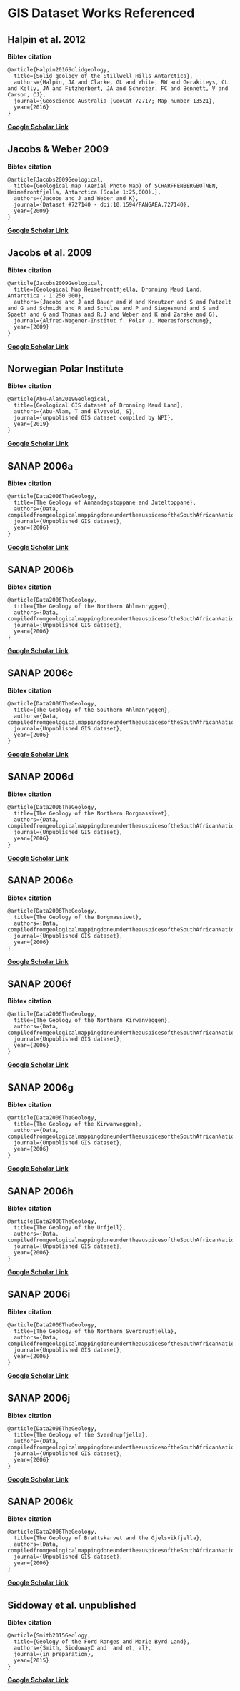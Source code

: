 



# GIS Dataset Works Referenced

## Halpin et al. 2012
  
**Bibtex citation**

```
@article{Halpin2016Solidgeology,
  title={Solid geology of the Stillwell Hills Antarctica},
  authors={Halpin, JA and Clarke, GL and White, RW and Gerakiteys, CL and Kelly, JA and Fitzherbert, JA and Schroter, FC and Bennett, V and Carson, CJ},
  journal={Geoscience Australia (GeoCat 72717; Map number 13521},
  year={2016}
}
```  
**[Google Scholar Link](https://scholar.google.com/scholar?q=Solid%20geology%20of%20the%20Stillwell%20Hills%20Antarctica%20Halpin%20J.A.,%20Clarke%20G.L.,%20White%20R.W.,%20Gerakiteys%20C.L.,%20Kelly%20J.A.,%20Fitzherbert%20J.A.,%20Schroter%20F.C.,%20Bennett%20V.,%20Carson%20C.J.%202016)**
## Jacobs & Weber 2009
  
**Bibtex citation**

```
@article{Jacobs2009Geological,
  title={Geological map (Aerial Photo Map) of SCHARFFENBERGBOTNEN, Heimefrontfjella, Antarctica (Scale 1:25,000).},
  authors={Jacobs and J and Weber and K},
  journal={Dataset #727140 - doi:10.1594/PANGAEA.727140},
  year={2009}
}
```  
**[Google Scholar Link](https://scholar.google.com/scholar?q=Geological%20map%20(Aerial%20Photo%20Map)%20of%20SCHARFFENBERGBOTNEN,%20Heimefrontfjella,%20Antarctica%20(Scale%201:25,000).%20Jacobs,%20J.,%20Weber,%20K.%202009)**
## Jacobs et al. 2009
  
**Bibtex citation**

```
@article{Jacobs2009Geological,
  title={Geological Map Heimefrontfjella, Dronning Maud Land, Antarctica - 1:250 000},
  authors={Jacobs and J and Bauer and W and Kreutzer and S and Patzelt and G and Schmidt and R and Schulze and P and Siegesmund and S and Spaeth and G and Thomas and R.J and Weber and K and Zarske and G},
  journal={Alfred-Wegener-Institut f. Polar u. Meeresforschung},
  year={2009}
}
```  
**[Google Scholar Link](https://scholar.google.com/scholar?q=Geological%20Map%20Heimefrontfjella,%20Dronning%20Maud%20Land,%20Antarctica%20-%201:250%20000%20Jacobs,%20J.,%20Bauer,%20W.,%20Kreutzer,%20S.,%20Patzelt,%20G.,%20Schmidt,%20R.,%20Schulze,%20P.,%20Siegesmund,%20S.,%20Spaeth,%20G.,Thomas,%20R.J.,%20Weber,%20K.,%20Zarske,%20G.%202009)**
## Norwegian Polar Institute
  
**Bibtex citation**

```
@article{Abu-Alam2019Geological,
  title={Geological GIS dataset of Dronning Maud Land},
  authors={Abu-Alam, T and Elvevold, S},
  journal={unpublished GIS dataset compiled by NPI},
  year={2019}
}
```  
**[Google Scholar Link](https://scholar.google.com/scholar?q=Geological%20GIS%20dataset%20of%20Dronning%20Maud%20Land%20Abu-Alam,%20T;%20Elvevold,%20S.%202019)**
## SANAP 2006a
  
**Bibtex citation**

```
@article{Data2006TheGeology,
  title={The Geology of Annandagstoppane and Juteltoppane},
  authors={Data, compiledfromgeologicalmappingdoneundertheauspicesoftheSouthAfricanNationalAntarcticProgram},
  journal={Unpublished GIS dataset},
  year={2006}
}
```  
**[Google Scholar Link](https://scholar.google.com/scholar?q=The%20Geology%20of%20Annandagstoppane%20and%20Juteltoppane%20Data%20compiled%20from%20geological%20mapping%20done%20under%20the%20auspices%20of%20the%20South%20African%20National%20Antarctic%20Program%202006)**
## SANAP 2006b
  
**Bibtex citation**

```
@article{Data2006TheGeology,
  title={The Geology of the Northern Ahlmanryggen},
  authors={Data, compiledfromgeologicalmappingdoneundertheauspicesoftheSouthAfricanNationalAntarcticProgram},
  journal={Unpublished GIS dataset},
  year={2006}
}
```  
**[Google Scholar Link](https://scholar.google.com/scholar?q=The%20Geology%20of%20the%20Northern%20Ahlmanryggen%20Data%20compiled%20from%20geological%20mapping%20done%20under%20the%20auspices%20of%20the%20South%20African%20National%20Antarctic%20Program%202006)**
## SANAP 2006c
  
**Bibtex citation**

```
@article{Data2006TheGeology,
  title={The Geology of the Southern Ahlmanryggen},
  authors={Data, compiledfromgeologicalmappingdoneundertheauspicesoftheSouthAfricanNationalAntarcticProgram},
  journal={Unpublished GIS dataset},
  year={2006}
}
```  
**[Google Scholar Link](https://scholar.google.com/scholar?q=The%20Geology%20of%20the%20Southern%20Ahlmanryggen%20Data%20compiled%20from%20geological%20mapping%20done%20under%20the%20auspices%20of%20the%20South%20African%20National%20Antarctic%20Program%202006)**
## SANAP 2006d
  
**Bibtex citation**

```
@article{Data2006TheGeology,
  title={The Geology of the Northern Borgmassivet},
  authors={Data, compiledfromgeologicalmappingdoneundertheauspicesoftheSouthAfricanNationalAntarcticProgram},
  journal={Unpublished GIS dataset},
  year={2006}
}
```  
**[Google Scholar Link](https://scholar.google.com/scholar?q=The%20Geology%20of%20the%20Northern%20Borgmassivet%20Data%20compiled%20from%20geological%20mapping%20done%20under%20the%20auspices%20of%20the%20South%20African%20National%20Antarctic%20Program%202006)**
## SANAP 2006e
  
**Bibtex citation**

```
@article{Data2006TheGeology,
  title={The Geology of the Borgmassivet},
  authors={Data, compiledfromgeologicalmappingdoneundertheauspicesoftheSouthAfricanNationalAntarcticProgram},
  journal={Unpublished GIS dataset},
  year={2006}
}
```  
**[Google Scholar Link](https://scholar.google.com/scholar?q=The%20Geology%20of%20the%20Borgmassivet%20Data%20compiled%20from%20geological%20mapping%20done%20under%20the%20auspices%20of%20the%20South%20African%20National%20Antarctic%20Program%202006)**
## SANAP 2006f
  
**Bibtex citation**

```
@article{Data2006TheGeology,
  title={The Geology of the Northern Kirwanveggen},
  authors={Data, compiledfromgeologicalmappingdoneundertheauspicesoftheSouthAfricanNationalAntarcticProgram},
  journal={Unpublished GIS dataset},
  year={2006}
}
```  
**[Google Scholar Link](https://scholar.google.com/scholar?q=The%20Geology%20of%20the%20Northern%20Kirwanveggen%20Data%20compiled%20from%20geological%20mapping%20done%20under%20the%20auspices%20of%20the%20South%20African%20National%20Antarctic%20Program%202006)**
## SANAP 2006g
  
**Bibtex citation**

```
@article{Data2006TheGeology,
  title={The Geology of the Kirwanveggen},
  authors={Data, compiledfromgeologicalmappingdoneundertheauspicesoftheSouthAfricanNationalAntarcticProgram},
  journal={Unpublished GIS dataset},
  year={2006}
}
```  
**[Google Scholar Link](https://scholar.google.com/scholar?q=The%20Geology%20of%20the%20Kirwanveggen%20Data%20compiled%20from%20geological%20mapping%20done%20under%20the%20auspices%20of%20the%20South%20African%20National%20Antarctic%20Program%202006)**
## SANAP 2006h
  
**Bibtex citation**

```
@article{Data2006TheGeology,
  title={The Geology of the Urfjell},
  authors={Data, compiledfromgeologicalmappingdoneundertheauspicesoftheSouthAfricanNationalAntarcticProgram},
  journal={Unpublished GIS dataset},
  year={2006}
}
```  
**[Google Scholar Link](https://scholar.google.com/scholar?q=The%20Geology%20of%20the%20Urfjell%20Data%20compiled%20from%20geological%20mapping%20done%20under%20the%20auspices%20of%20the%20South%20African%20National%20Antarctic%20Program%202006)**
## SANAP 2006i
  
**Bibtex citation**

```
@article{Data2006TheGeology,
  title={The Geology of the Northern Sverdrupfjella},
  authors={Data, compiledfromgeologicalmappingdoneundertheauspicesoftheSouthAfricanNationalAntarcticProgram},
  journal={Unpublished GIS dataset},
  year={2006}
}
```  
**[Google Scholar Link](https://scholar.google.com/scholar?q=The%20Geology%20of%20the%20Northern%20Sverdrupfjella%20Data%20compiled%20from%20geological%20mapping%20done%20under%20the%20auspices%20of%20the%20South%20African%20National%20Antarctic%20Program%202006)**
## SANAP 2006j
  
**Bibtex citation**

```
@article{Data2006TheGeology,
  title={The Geology of the Sverdrupfjella},
  authors={Data, compiledfromgeologicalmappingdoneundertheauspicesoftheSouthAfricanNationalAntarcticProgram},
  journal={Unpublished GIS dataset},
  year={2006}
}
```  
**[Google Scholar Link](https://scholar.google.com/scholar?q=The%20Geology%20of%20the%20Sverdrupfjella%20Data%20compiled%20from%20geological%20mapping%20done%20under%20the%20auspices%20of%20the%20South%20African%20National%20Antarctic%20Program%202006)**
## SANAP 2006k
  
**Bibtex citation**

```
@article{Data2006TheGeology,
  title={The Geology of Brattskarvet and the Gjelsvikfjella},
  authors={Data, compiledfromgeologicalmappingdoneundertheauspicesoftheSouthAfricanNationalAntarcticProgram},
  journal={Unpublished GIS dataset},
  year={2006}
}
```  
**[Google Scholar Link](https://scholar.google.com/scholar?q=The%20Geology%20of%20Brattskarvet%20and%20the%20Gjelsvikfjella%20Data%20compiled%20from%20geological%20mapping%20done%20under%20the%20auspices%20of%20the%20South%20African%20National%20Antarctic%20Program%202006)**
## Siddoway et al. unpublished
  
**Bibtex citation**

```
@article{Smith2015Geology,
  title={Geology of the Ford Ranges and Marie Byrd Land},
  authors={Smith, SiddowayC and  and et, al},
  journal={in preparation},
  year={2015}
}
```  
**[Google Scholar Link](https://scholar.google.com/scholar?q=Geology%20of%20the%20Ford%20Ranges%20and%20Marie%20Byrd%20Land%20Smith%20Siddoway%20C.,%20et%20al.%202015)**
